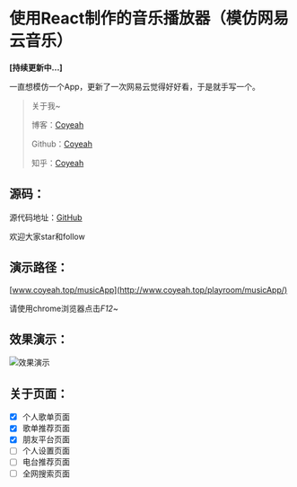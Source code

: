 # 使用React制作的音乐播放器（模仿网易云音乐）

**[持续更新中...]**

一直想模仿一个App，更新了一次网易云觉得好好看，于是就手写一个。

> 关于我~
> 
> 博客：[Coyeah](http://www.coyeah.top)
> 
> Github：[Coyeah](https://github.com/Coyeah)
> 
> 知乎：[Coyeah](https://www.zhihu.com/people/coyeah-21)

## 源码：

源代码地址：[GitHub](https://github.com/Coyeah/react-musicApp)

欢迎大家star和follow

## 演示路径：

[www.coyeah.top/musicApp](http://www.coyeah.top/playroom/musicApp/)

请使用chrome浏览器点击*F12*~    

## 效果演示：

![效果演示](https://github.com/Coyeah/react-musicApp/blob/master/resource/resource_01.gif)

## 关于页面：

- [x] 个人歌单页面
- [x] 歌单推荐页面
- [x] 朋友平台页面
- [ ] 个人设置页面
- [ ] 电台推荐页面
- [ ] 全网搜索页面
